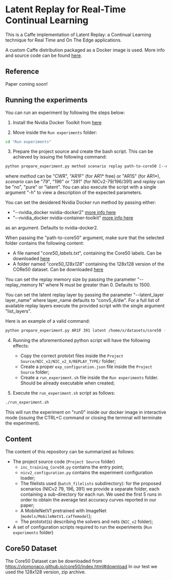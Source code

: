 # Latent Replay for Real-Time Continual Learning

This is a Caffe implementation of Latent Replay: a Continual Learning technique for Real Time and On The Edge applications.

A custom Caffe distribution packaged as a Docker image is used. More info and source code can be found [here](https://github.com/lrzpellegrini/CI-Customized-BVLC-caffe-docker).

## Reference

Paper coming soon!

## Running the experiments
You can run an experiment by following the steps below:
    
1. Install the Nvidia Docker Toolkit from [here](https://github.com/NVIDIA/nvidia-docker)

2. Move inside the `Run experiments` folder:

```bash
cd "Run experiments"
```

3. Prepare the project source and create the bash script. This can be achieved by issuing the following command:

```bash
python prepare_experiment.py method scenario replay path-to-core50 [--nvidia_docker x] [--latent_layer layer] [--replay_memory size]
```

where *method* can be "CWR", "AR1F" (for AR1\* free) or "AR1S" (for AR1\*), *scenario* can be "79", "196" or "391" (for NICv2-79/196/391) and *replay* can be "no", "pure" or "latent". You can also execute the script with a single argument "-h" to view a description of the expected parameters.

You can set the desidered Nvidia Docker run method by passing either:
  - "--nvidia\_docker nvidia-docker2" [more info here](https://github.com/nvidia/nvidia-docker/wiki/Installation-\(version-2.0\))
  - "--nvidia\_docker nvidia-container-toolkit" [more info here](https://github.com/nvidia/nvidia-docker/wiki/Installation-\(Native-GPU-Support\))

as an argument. Defaults to nvidia-docker2.

When passing the "path-to-core50" argument, make sure that the selected folder contains the following content:
  - A file named "*core50_labels.txt*", containing the Core50 labels. Can be downloaded [here](https://vlomonaco.github.io/core50/data/core50_class_names.txt)
  - A folder named "*core50_128x128*" containing the 128x128 version of the CORe50 dataset. Can be downloaded [here](http://bias.csr.unibo.it/maltoni/download/core50/core50_128x128.zip)

You can set the replay memory size by passing the parameter "\-\-replay\_memory N" where N must be greater than 0. Defaults to 1500.

You can set the latent replay layer by passing the parameter "\-\-latent\_layer layer\_name" where layer\_name defaults to "conv5\_4/dw". For a full list of available replay layers execute the provided script with the single argument "list\_layers".

Here is an example of a valid command:
```bash
python prepare_experiment.py AR1F 391 latent /home/x/datasets/core50 --latent_layer pool6
```
    
4. Running the aforementioned python script will have the following effects:
    - Copy the correct prototxt files inside the `Project Source/NIC_v2/NIC_v2_X/REPLAY_TYPE/` folder;
    - Create a proper `exp_configuration.json` file inside the `Project Source` folder;
    - Create a `run_experiment.sh` file inside the `Run experiments` folder. Should be already executable when created;
  
5. Execute the `run_experiment.sh` script as follows:

```bash
./run_experiment.sh
```

This will run the experiment on "run0" inside our docker image in interactive mode (issuing the CTRL+C command or closing the terminal will terminate the experiment).

## Content

The content of this repository can be summarized as follows:

- The project source code (`Project Source` folder)
    -  `inc_training_Core50.py` contains the entry point;
    -  `nicv2_configuration.py` contains the experiment configuration loader;
    - The filelists used (`batch_filelists` subdirectory): for the proposed scenarios (NICv2 79, 196, 391) we provide a separate folder, each containing a sub-directory for each run. We used the first 5 runs in order to obtain the average test accuracy curves reported in our paper;
    - A MobileNetV1 pretrained with ImageNet (`models/MobileNetV1.caffemodel`);
    - The prototxt(s) describing the solvers and nets (`NIC_v2` folder);
- A set of configuration scripts required to run the experiments (`Run experiments` folder)

## Core50 Dataset
The Core50 Dataset can be downloaded from <https://vlomonaco.github.io/core50/index.html#download>
In our test we used the 128x128 version, zip archive.
